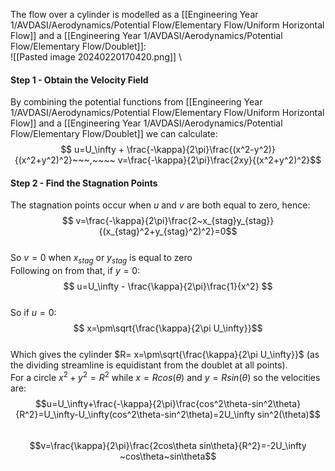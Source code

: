 The flow over a cylinder is modelled as a [[Engineering Year 1/AVDASI/Aerodynamics/Potential Flow/Elementary Flow/Uniform Horizontal Flow]] and a [[Engineering Year 1/AVDASI/Aerodynamics/Potential Flow/Elementary Flow/Doublet]]:
\
![[Pasted image 20240220170420.png]]
\
#### Step 1 - Obtain the Velocity Field
By combining the potential functions from [[Engineering Year 1/AVDASI/Aerodynamics/Potential Flow/Elementary Flow/Uniform Horizontal Flow]] and a [[Engineering Year 1/AVDASI/Aerodynamics/Potential Flow/Elementary Flow/Doublet]] we can calculate:
\
$$ u=U_\infty + \frac{-\kappa}{2\pi}\frac{(x^2-y^2)}{(x^2+y^2)^2}~~~,~~~~ v=\frac{-\kappa}{2\pi}\frac{2xy}{(x^2+y^2)^2}$$
#### Step 2 - Find the Stagnation Points
The stagnation points occur when $u$ and $v$ are both equal to zero, hence:
\
$$ v=\frac{-\kappa}{2\pi}\frac{2~x_{stag}y_{stag}}{(x_{stag}^2+y_{stag}^2)^2}=0$$
\
So $v=0$ when $x_{stag}$ or $y_{stag}$ is equal to zero
\
Following on from that, if $y=0$:
\
$$ u=U_\infty - \frac{\kappa}{2\pi}\frac{1}{x^2} $$
\
So if $u=0$:
\
$$ x=\pm\sqrt{\frac{\kappa}{2\pi U_\infty}}$$
\
Which gives the cylinder $R= x=\pm\sqrt{\frac{\kappa}{2\pi U_\infty}}$ (as the dividing streamline is equidistant from the doublet at all points).
\
For a circle $x^2+y^2=R^2$ while $x=Rcos(\theta)$ and $y=Rsin(\theta$) so the velocities are:
\
$$u=U_\infty+\frac{-\kappa}{2\pi}\frac{cos^2\theta-sin^2\theta}{R^2}=U_\infty-U_\infty(cos^2\theta-sin^2\theta)=2U_\infty sin^2(\theta)$$
\
$$v=\frac{\kappa}{2\pi}\frac{2cos\theta sin\theta}{R^2}=-2U_\infty ~cos\theta~sin\theta$$